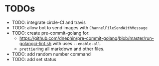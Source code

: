 # TODOs

- TODO: integrate circle-CI and travis
- TODO: allow bot to send images with `ChannelFileSendWithMessage`
- TODO: create pre-commit-golang for:
  - https://github.com/dnephin/pre-commit-golang/blob/master/run-golangci-lint.sh
    with uses `--enable-all`.
  - `prettier`ing all markdown and other files.
- TODO: add random number command
- TODO: add set status
